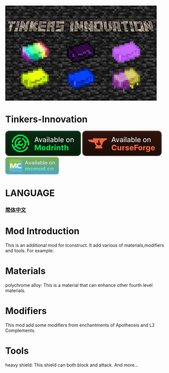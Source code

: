 ![](readme/picture/picture.jpg)</a>
# Tinkers-Innovation
<a href="https://modrinth.com/mod/tinkersinnovation" rel="modrinth">![modrinth](https://raw.githubusercontent.com/intergrav/devins-badges/1aec26abb75544baec37249f42008b2fcc0e731f/assets/cozy/available/modrinth_vector.svg)</a>
<a href="" rel="curseforge">![curseforge](https://raw.githubusercontent.com/intergrav/devins-badges/1aec26abb75544baec37249f42008b2fcc0e731f/assets/cozy/available/curseforge_vector.svg)</a>
<a href="https://www.mcmod.cn/class/14431.html" rel="mcmod"><img src="https://raw.githubusercontent.com/KessokuTeaTime/Badges-Extra/refs/heads/main/assets/cozy/available/mcmodcn_64h.png" alt="description" width="170" height="55"></a>
# LANGUAGE<br>
### [简体中文](readme/README(zh_cn).md) 
# Mod Introduction
This is an additional mod for tconstruct. It add various of materials,modifiers and tools.
For example:
# Materials
polychrome alloy: This is a material that can enhance other fourth level materials.
# Modifiers
This mod add some modifiers from enchantments of Apotheosis and L2 Complements.
# Tools
heavy shield: This shield can both block and attack.
And more...